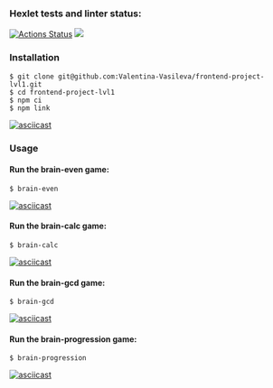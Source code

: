 ### Hexlet tests and linter status:
[![Actions Status](https://github.com/Valentina-Vasileva/frontend-project-lvl1/workflows/hexlet-check/badge.svg)](https://github.com/Valentina-Vasileva/frontend-project-lvl1/actions)
<a href="https://codeclimate.com/github/Valentina-Vasileva/frontend-project-lvl1/maintainability"><img src="https://api.codeclimate.com/v1/badges/194de7e3a67f48ffce93/maintainability" /></a>

### Installation
```console
$ git clone git@github.com:Valentina-Vasileva/frontend-project-lvl1.git
$ cd frontend-project-lvl1
$ npm ci
$ npm link
```
[![asciicast](https://asciinema.org/a/n64lRfHbu79vEk6Y0rZclBp0X.svg)](https://asciinema.org/a/n64lRfHbu79vEk6Y0rZclBp0X)

### Usage
#### Run the brain-even game:
```console
$ brain-even
```
[![asciicast](https://asciinema.org/a/fV1gTApym1McxXdtL4WgZ0P0P.svg)](https://asciinema.org/a/fV1gTApym1McxXdtL4WgZ0P0P)

#### Run the brain-calc game:
```console
$ brain-calc
```
[![asciicast](https://asciinema.org/a/B2zSTpNGALxB2Pu62JSOMNkAY.svg)](https://asciinema.org/a/B2zSTpNGALxB2Pu62JSOMNkAY)

#### Run the brain-gcd game:
```console
$ brain-gcd
```
[![asciicast](https://asciinema.org/a/R3jMidUEnBdgim1dS2fRlaIgZ.svg)](https://asciinema.org/a/R3jMidUEnBdgim1dS2fRlaIgZ)

#### Run the brain-progression game:
```console
$ brain-progression
```
[![asciicast](https://asciinema.org/a/NwEvVMjF5N1K8uX83ZyUt48Rd.svg)](https://asciinema.org/a/NwEvVMjF5N1K8uX83ZyUt48Rd)